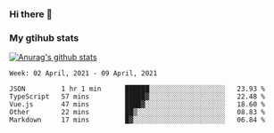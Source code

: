 ### Hi there 👋

### My gtihub stats

[![Anurag's github stats](https://github-readme-stats.vercel.app/api?username=gaozhidong)](https://github.com/gaozhidong/github-readme-stats)

<!--START_SECTION:waka-->
```text
Week: 02 April, 2021 - 09 April, 2021

JSON         1 hr 1 min      ██████░░░░░░░░░░░░░░░░░░░   23.93 % 
TypeScript   57 mins         █████▓░░░░░░░░░░░░░░░░░░░   22.48 % 
Vue.js       47 mins         ████▓░░░░░░░░░░░░░░░░░░░░   18.60 % 
Other        22 mins         ██▒░░░░░░░░░░░░░░░░░░░░░░   08.83 % 
Markdown     17 mins         █▓░░░░░░░░░░░░░░░░░░░░░░░   06.84 % 
```
<!--END_SECTION:waka-->